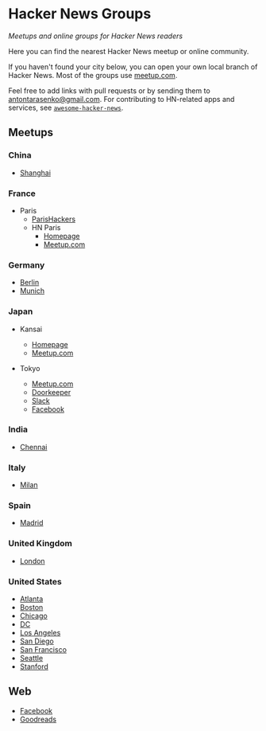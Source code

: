 # Hacker News Groups

*Meetups and online groups for Hacker News readers*

Here you can find the nearest Hacker News meetup or online community.

If you haven't found your city below, you can open your own local branch of Hacker News. Most of the groups use [meetup.com](http://meetup.com/).

Feel free to add links with pull requests or by sending them to <antontarasenko@gmail.com>. For contributing to HN-related apps and services, see [`awesome-hacker-news`](https://github.com/cheeaun/awesome-hacker-news).


## Meetups

### China

- [Shanghai](http://www.meetup.com/Shanghai-Hacker-News-Meetup/)

### France

- Paris
  - [ParisHackers](http://www.meetup.com/fr-FR/ParisHackers/)
  - HN Paris
    - [Homepage](https://hn.silexlabs.org/)
    - [Meetup.com](https://www.meetup.com/Hacker-News-Paris-user-group/)

### Germany

- [Berlin](http://www.meetup.com/Berlin-Hacker-News-Meetup/)
- [Munich](https://www.meetup.com/Hacker-News-Munich/)

### Japan

- Kansai
  - [Homepage](http://hnkansai.org/)
  - [Meetup.com](https://www.meetup.com/Hacker-News-Kansai/)

- Tokyo
  - [Meetup.com](https://www.meetup.com/Hacker-News-Tokyo-Japan/)
  - [Doorkeeper](https://hntokyo.doorkeeper.jp/)
  - [Slack](https://hntokyo.io/)
  - [Facebook](https://www.facebook.com/Tokyo-Hacker-News-Community-169610256492857/)

### India

- [Chennai](http://www.meetup.com/Hacker-News-Chennai/)

### Italy

- [Milan](https://www.meetup.com/Hacker-News-Milano)

### Spain

- [Madrid](http://www.meetup.com/hnmadrid)

### United Kingdom

- [London](http://www.meetup.com/HNLondon/)

### United States

- [Atlanta](https://www.linkedin.com/groups/52622/profile)
- [Boston](https://www.meetup.com/Hacker-News-Boston/)
- [Chicago](http://www.meetup.com/hnchicago/)
- [DC](http://hackernewsdc.org/)
- [Los Angeles](http://www.meetup.com/LAHackers/)
- [San Diego](http://sdhn.org/)
- [San Francisco](https://www.facebook.com/groups/gosfhn/)
- [Seattle](http://www.meetup.com/HackerNewsSeattleMeetup/)
- [Stanford](http://www.meetup.com/Stanford-Hacker-News/)

## Web

- [Facebook](https://www.facebook.com/groups/114326995294656/)
- [Goodreads](https://www.goodreads.com/group/show/94469-hackernews)
